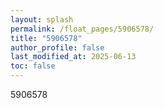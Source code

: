 ```yaml
---
layout: splash
permalink: /float_pages/5906578/
title: "5906578"
author_profile: false
last_modified_at: 2025-06-13
toc: false
---
```

 
5906578
